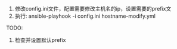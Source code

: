 1. 修改config.ini文件，配置需要修改主机名的ip，设置需要的prefix文
2. 执行: ansible-playhook -i config.ini hostname-modify.yml

TODO:
1. 检查并设置默认prefix